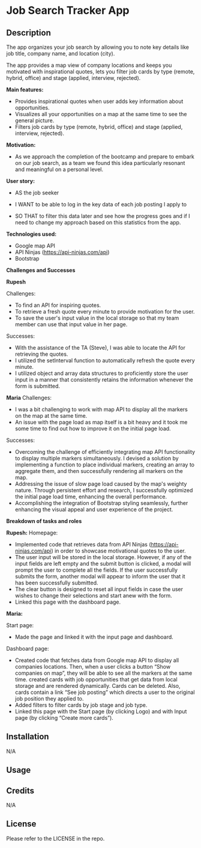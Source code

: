 # Job Search Tracker App 

## Description
The app organizes your job search by allowing you to note key details like job title, company name, and location (city). 

The app provides a map view of company locations and keeps you motivated with inspirational quotes, lets you filter job cards by type (remote, hybrid, office) and stage (applied, interview, rejected).

**Main features:**
- Provides inspirational quotes when user adds key information about opportunities.
- Visualizes all your opportunities on a map at the same time to see the general picture.
- Filters job cards by type (remote, hybrid, office) and stage (applied, interview, rejected).

**Motivation:**
- As we approach the completion of the bootcamp and prepare to embark on our job search, as a team we found this idea particularly resonant and meaningful on a personal level.

**User story:**
- AS the job seeker 

- I WANT to be able to log in the key data of each job posting I apply to 

- SO THAT to filter this data later and see how the progress goes and if I need to change my approach based on this statistics from the app.

**Technologies used:**
- Google map API
- API Ninjas (https://api-ninjas.com/api) 
- Bootstrap

**Challenges and Successes**

**Rupesh**

Challenges:
- To find an API for inspiring quotes.
- To retrieve a fresh quote every minute to provide motivation for the user.
- To save the user's input value in the local storage so that my team member can use that input value in her page.

Successes:
- With the assistance of the TA (Steve), I was able to locate the API for retrieving the quotes.
- I utilized the setInterval function to automatically refresh the quote every minute.
- I utilized object and array data structures to proficiently store the user input in a manner that consistently retains the information whenever the form is submitted.

**Maria**
Challenges:
- I was a bit challenging to work with map API to display all the markers on the map at the same time. 
- An issue with the page load as map itself is a bit heavy and it took me some time to find out how to improve it on the initial page load.

Successes:
- Overcoming the challenge of efficiently integrating map API functionality to display multiple markers simultaneously. I devised a solution by implementing a function to place individual markers, creating an array to aggregate them, and then successfully rendering all markers on the map.
- Addressing the issue of slow page load caused by the map's weighty nature. Through persistent effort and research, I successfully optimized the initial page load time, enhancing the overall performance.
- Accomplishing the integration of Bootstrap styling seamlessly, further enhancing the visual appeal and user experience of the project.

**Breakdown of tasks and roles**

**Rupesh:** 
Homepage:
- Implemented code that retrieves data from API Ninjas (https://api-ninjas.com/api) in order to showcase motivational quotes to the user.
- The user input will be stored in the local storage. However, if any of the input fields are left empty and the submit button is clicked, a modal will prompt the user to complete all the fields. If the user successfully submits the form, another modal will appear to inform the user that it has been successfully submitted.
- The clear button is designed to reset all input fields in case the user wishes to change their selections and start anew with the form.
- Linked this page with the dashboard page.

**Maria:**

Start page: 
- Made the page and linked it with the input page and dashboard.

Dashboard page: 
- Created code that fetches data from Google map API to display all companies locations. Then, when a user clicks a button “Show companies on map”, they will be able to see all the markers at the same time. 
created cards with job opportunities that get data from local storage and are rendered dynamically. Cards can be deleted. Also, cards contain a link “See job posting” which directs a user to the original job position they applied to.
- Added filters to filter cards by job stage and job type. 
- Linked this page with the Start page (by clicking Logo) and with Input page (by clicking “Create more cards”).



## 


## Installation
N/A

## Usage


## Credits
N/A

## License
Please refer to the LICENSE in the repo.
